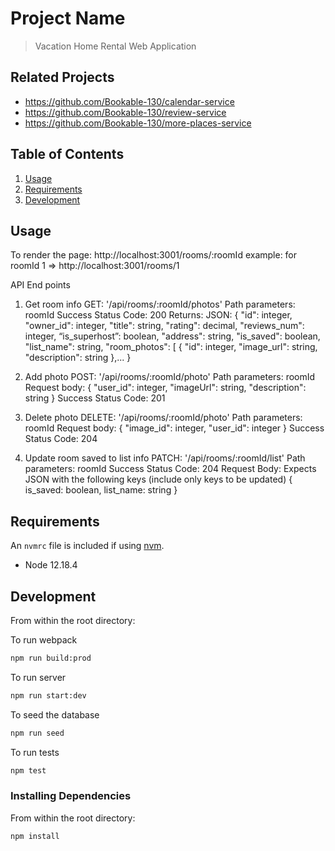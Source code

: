 # Project Name

> Vacation Home Rental Web Application

## Related Projects

  - https://github.com/Bookable-130/calendar-service
  - https://github.com/Bookable-130/review-service
  - https://github.com/Bookable-130/more-places-service

## Table of Contents

1. [Usage](#Usage)
2. [Requirements](#requirements)
3. [Development](#development)

## Usage

>
To render the page: http://localhost:3001/rooms/:roomId
example: for roomId 1 => http://localhost:3001/rooms/1

API End points

1. Get room info
GET: '/api/rooms/:roomId/photos'
Path parameters: roomId
Success Status Code: 200
Returns: JSON:
{
  "id": integer,
  "owner_id": integer,
  "title": string,
  "rating": decimal,
  "reviews_num": integer,
  “is_superhost”: boolean,
  "address": string,
  "is_saved": boolean,
  "list_name": string,
  "room_photos": [
      {
          "id": integer,
          "image_url": string,
          "description": string
      },...
}

2. Add photo
POST: '/api/rooms/:roomId/photo'
Path parameters: roomId
Request body:
{
  "user_id": integer,
  "imageUrl": string,
  "description": string
}
Success Status Code: 201

3. Delete photo
DELETE: '/api/rooms/:roomId/photo'
Path parameters: roomId
Request body: {
  "image_id": integer,
  "user_id": integer
}
Success Status Code: 204

4. Update room saved to list info
PATCH: '/api/rooms/:roomId/list'
Path parameters: roomId
Success Status Code: 204
Request Body: Expects JSON with the following keys (include only keys to be updated)
{
  is_saved: boolean,
  list_name: string
}


## Requirements

An `nvmrc` file is included if using [nvm](https://github.com/creationix/nvm).

- Node 12.18.4

## Development

From within the root directory:

To run webpack
```sh
npm run build:prod
```

To run server
```sh
npm run start:dev
```

To seed the database
```sh
npm run seed
```

To run tests
```sh
npm test
```

### Installing Dependencies

From within the root directory:

```sh
npm install
```

